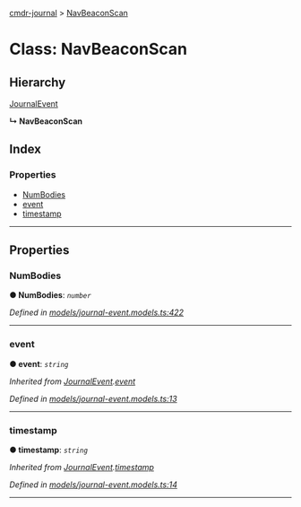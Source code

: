 [cmdr-journal](../README.md) > [NavBeaconScan](../classes/navbeaconscan.md)



# Class: NavBeaconScan

## Hierarchy


 [JournalEvent](journalevent.md)

**↳ NavBeaconScan**







## Index

### Properties

* [NumBodies](navbeaconscan.md#numbodies)
* [event](navbeaconscan.md#event)
* [timestamp](navbeaconscan.md#timestamp)



---
## Properties
<a id="numbodies"></a>

###  NumBodies

**●  NumBodies**:  *`number`* 

*Defined in [models/journal-event.models.ts:422](https://github.com/chrisbruford/cmdr-journal/blob/1e4d048/src/models/journal-event.models.ts#L422)*





___

<a id="event"></a>

###  event

**●  event**:  *`string`* 

*Inherited from [JournalEvent](journalevent.md).[event](journalevent.md#event)*

*Defined in [models/journal-event.models.ts:13](https://github.com/chrisbruford/cmdr-journal/blob/1e4d048/src/models/journal-event.models.ts#L13)*





___

<a id="timestamp"></a>

###  timestamp

**●  timestamp**:  *`string`* 

*Inherited from [JournalEvent](journalevent.md).[timestamp](journalevent.md#timestamp)*

*Defined in [models/journal-event.models.ts:14](https://github.com/chrisbruford/cmdr-journal/blob/1e4d048/src/models/journal-event.models.ts#L14)*





___


